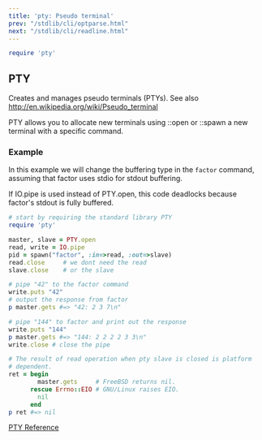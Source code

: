```yaml
---
title: 'pty: Pseudo terminal'
prev: "/stdlib/cli/optparse.html"
next: "/stdlib/cli/readline.html"
---
```



```ruby
require 'pty'
```

## PTY[](#pty)

Creates and manages pseudo terminals (PTYs). See also http://en.wikipedia.org/wiki/Pseudo_terminal

PTY allows you to allocate new terminals using ::open or ::spawn a new terminal with a specific command.

### Example[](#example)

In this example we will change the buffering type in the `factor` command, assuming that factor uses stdio for stdout buffering.

If IO.pipe is used instead of PTY.open, this code deadlocks because factor's stdout is fully buffered.


```ruby
# start by requiring the standard library PTY
require 'pty'

master, slave = PTY.open
read, write = IO.pipe
pid = spawn("factor", :in=>read, :out=>slave)
read.close     # we dont need the read
slave.close    # or the slave

# pipe "42" to the factor command
write.puts "42"
# output the response from factor
p master.gets #=> "42: 2 3 7\n"

# pipe "144" to factor and print out the response
write.puts "144"
p master.gets #=> "144: 2 2 2 2 3 3\n"
write.close # close the pipe

# The result of read operation when pty slave is closed is platform
# dependent.
ret = begin
        master.gets     # FreeBSD returns nil.
      rescue Errno::EIO # GNU/Linux raises EIO.
        nil
      end
p ret #=> nil
```

<a href='https://ruby-doc.org/stdlib-2.7.0/libdoc/pty/rdoc/PTY.html' class='ruby-doc remote' target='_blank'>PTY Reference</a>



